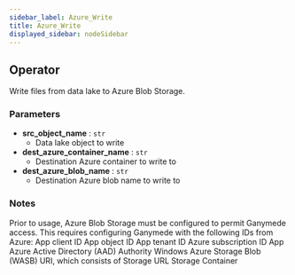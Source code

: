 ```yaml
---
sidebar_label: Azure_Write
title: Azure_Write
displayed_sidebar: nodeSidebar
---
```


## Operator
Write files from data lake to Azure Blob Storage.


### Parameters
- **src_object_name** : `str`
    - Data lake object to write
- **dest_azure_container_name** : `str`
    - Destination Azure container to write to
- **dest_azure_blob_name** : `str`
    - Destination Azure blob name to write to


### Notes
Prior to usage, Azure Blob Storage must be configured to permit Ganymede access.  This requires
configuring Ganymede with the following IDs from Azure:
App client ID
App object ID
App tenant ID
Azure subscription ID
App Azure Active Directory (AAD) Authority
Windows Azure Storage Blob (WASB) URI, which consists of
Storage URL
Storage Container